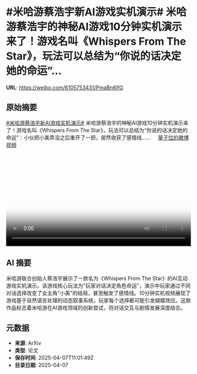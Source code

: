 # #米哈游蔡浩宇新AI游戏实机演示# 米哈游蔡浩宇的神秘AI游戏10分钟实机演示来了！游戏名叫《Whispers From The Star》，玩法可以总结为“你说的话决定她的命运”...

**URL**: https://weibo.com/6105753431/PmaBn6lfG

## 原始摘要

<a href="https://m.weibo.cn/search?containerid=231522type%3D1%26t%3D10%26q%3D%23%E7%B1%B3%E5%93%88%E6%B8%B8%E8%94%A1%E6%B5%A9%E5%AE%87%E6%96%B0AI%E6%B8%B8%E6%88%8F%E5%AE%9E%E6%9C%BA%E6%BC%94%E7%A4%BA%23&amp;extparam=%23%E7%B1%B3%E5%93%88%E6%B8%B8%E8%94%A1%E6%B5%A9%E5%AE%87%E6%96%B0AI%E6%B8%B8%E6%88%8F%E5%AE%9E%E6%9C%BA%E6%BC%94%E7%A4%BA%23" data-hide=""><span class="surl-text">#米哈游蔡浩宇新AI游戏实机演示#</span></a> 米哈游蔡浩宇的神秘AI游戏10分钟实机演示来了！游戏名叫《Whispers From The Star》，玩法可以总结为“你说的话决定她的命运”：小伙把小美弄没之后重开了一把，居然收获了感情线…… <a href="https://video.weibo.com/show?fid=1034:5152836938563662" data-hide=""><span class="url-icon"><img style="width: 1rem;height: 1rem" src="https://h5.sinaimg.cn/upload/2015/09/25/3/timeline_card_small_video_default.png" referrerpolicy="no-referrer"></span><span class="surl-text">量子位的微博视频</span></a> <br clear="both"><div style="clear: both"></div><video controls="controls" poster="https://tvax3.sinaimg.cn/orj480/006Fd7o3ly1i08c9fko9mj30u01hcgpq.jpg" style="width: 100%"><source src="https://f.video.weibocdn.com/o0/NOa93og6lx08nhSvhJLi01041200jdrd0E010.mp4?label=mp4_720p&amp;template=720x1280.24.0&amp;ori=0&amp;ps=1CwnkDw1GXwCQx&amp;Expires=1744027260&amp;ssig=2yt3NOrvSh&amp;KID=unistore,video"><source src="https://f.video.weibocdn.com/o0/xz8sHjtylx08nhSva9MY01041200b5nY0E010.mp4?label=mp4_hd&amp;template=540x960.24.0&amp;ori=0&amp;ps=1CwnkDw1GXwCQx&amp;Expires=1744027260&amp;ssig=b0ier%2BXpAT&amp;KID=unistore,video"><source src="https://f.video.weibocdn.com/o0/67nCHR42lx08nhSuyN8Y0104120069ad0E010.mp4?label=mp4_ld&amp;template=360x640.24.0&amp;ori=0&amp;ps=1CwnkDw1GXwCQx&amp;Expires=1744027260&amp;ssig=tDp6M%2B4pZN&amp;KID=unistore,video"><p>视频无法显示，请前往<a href="https://video.weibo.com/show?fid=1034%3A5152836938563662" target="_blank" rel="noopener noreferrer">微博视频</a>观看。</p></video>

## AI 摘要

米哈游联合创始人蔡浩宇展示了一款名为《Whispers From The Star》的AI互动游戏实机演示。该游戏核心玩法为"玩家对话决定角色命运"，演示中玩家通过不同对话选择改变了女主角"小美"的结局，甚至触发了感情线。10分钟实机视频展现了游戏基于自然语言处理的动态叙事系统，玩家每个选择都可能引发蝴蝶效应。这款作品标志着米哈游在AI游戏领域的创新尝试，将对话交互与剧情发展深度结合。

## 元数据

- **来源**: ArXiv
- **类型**: 论文
- **保存时间**: 2025-04-07T11:01:49Z
- **目录日期**: 2025-04-07
